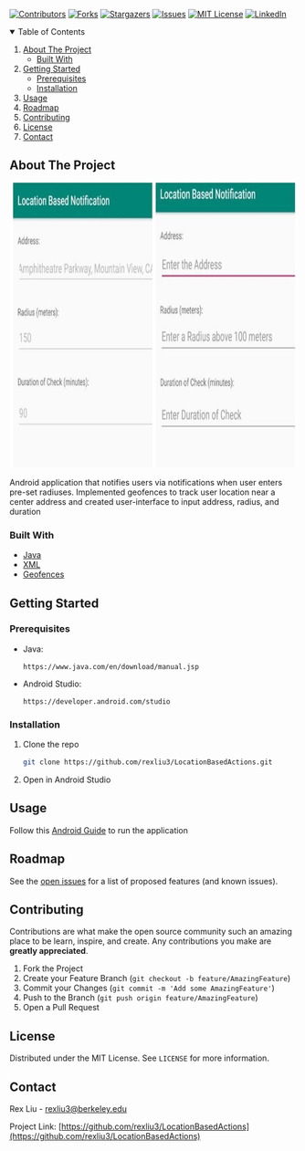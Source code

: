 [![Contributors][contributors-shield]][contributors-url]
[![Forks][forks-shield]][forks-url]
[![Stargazers][stars-shield]][stars-url]
[![Issues][issues-shield]][issues-url]
[![MIT License][license-shield]][license-url]
[![LinkedIn][linkedin-shield]][linkedin-url]

<!-- TABLE OF CONTENTS -->
<details open="open">
  <summary>Table of Contents</summary>
  <ol>
    <li>
      <a href="#about-the-project">About The Project</a>
      <ul>
        <li><a href="#built-with">Built With</a></li>
      </ul>
    </li>
    <li>
      <a href="#getting-started">Getting Started</a>
      <ul>
        <li><a href="#prerequisites">Prerequisites</a></li>
        <li><a href="#installation">Installation</a></li>
      </ul>
    </li>
    <li><a href="#usage">Usage</a></li>
    <li><a href="#roadmap">Roadmap</a></li>
    <li><a href="#contributing">Contributing</a></li>
    <li><a href="#license">License</a></li>
    <li><a href="#contact">Contact</a></li>
  </ol>
</details>



<!-- ABOUT THE PROJECT -->
## About The Project
<p align="center">
  <img width="700" height="500" src="images/screenshot.png">
</p>

Android application that notifies users via notifications when user enters pre-set radiuses. Implemented geofences to track user location near a center address and created user-interface to input address, radius, and duration

### Built With
* [Java](https://www.java.com/en/)
* [XML](https://www.xml.com/)
* [Geofences](https://developers.google.com/location-context/geofencing)


## Getting Started
### Prerequisites
* Java:
  ```
  https://www.java.com/en/download/manual.jsp
  ```
* Android Studio:
  ```
  https://developer.android.com/studio
  ```

### Installation
1. Clone the repo
   ```sh
   git clone https://github.com/rexliu3/LocationBasedActions.git
   ```
2. Open in Android Studio


<!-- USAGE -->
## Usage
Follow this [Android Guide](https://developer.android.com/training/basics/firstapp/running-app) to run the application


<!-- ROADMAP -->
## Roadmap
See the [open issues](https://github.com/rexliu3/LocationBasedActions/issues) for a list of proposed features (and known issues).


<!-- CONTRIBUTING -->
## Contributing
Contributions are what make the open source community such an amazing place to be learn, inspire, and create. Any contributions you make are **greatly appreciated**.

1. Fork the Project
2. Create your Feature Branch (`git checkout -b feature/AmazingFeature`)
3. Commit your Changes (`git commit -m 'Add some AmazingFeature'`)
4. Push to the Branch (`git push origin feature/AmazingFeature`)
5. Open a Pull Request


<!-- LICENSE -->
## License
Distributed under the MIT License. See `LICENSE` for more information.


<!-- CONTACT -->
## Contact
Rex Liu - rexliu3@berkeley.edu

Project Link: [https://github.com/rexliu3/LocationBasedActions](https://github.com/rexliu3/LocationBasedActions)


[contributors-shield]: https://img.shields.io/github/contributors/rexliu3/LocationBasedActions?style=for-the-badge
[contributors-url]: https://github.com/rexliu3/LocationBasedActions/graphs/contributors
[forks-shield]: https://img.shields.io/github/forks/rexliu3/LocationBasedActions?style=for-the-badge
[forks-url]: https://github.com/rexliu3/LocationBasedActions/network/members
[stars-shield]: https://img.shields.io/github/stars/rexliu3/LocationBasedActions?style=for-the-badge
[stars-url]: https://github.com/rexliu3/LocationBasedActions/stargazers
[issues-shield]: https://img.shields.io/github/issues/rexliu3/LocationBasedActions?style=for-the-badge
[issues-url]: https://github.com/rexliu3/LocationBasedActions/issues
[license-shield]: https://img.shields.io/github/license/othneildrew/Best-README-Template.svg?style=for-the-badge
[license-url]: https://github.com/rexliu3/LocationBasedActions/blob/master/LICENSE.txt
[linkedin-shield]: https://img.shields.io/badge/-LinkedIn-black.svg?style=for-the-badge&logo=linkedin&colorB=555
[linkedin-url]: https://linkedin.com/in/rexliu3

